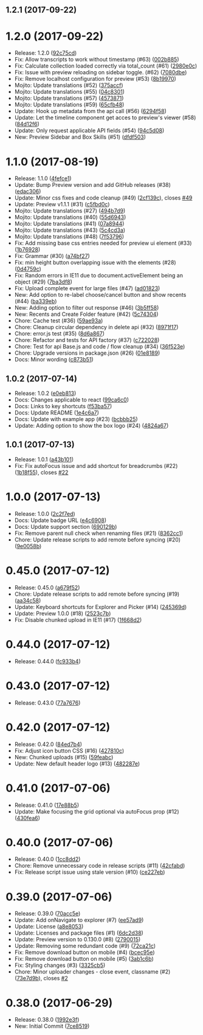 <a name="1.2.1"></a>
## 1.2.1 (2017-09-22)




<a name="1.2.0"></a>
# 1.2.0 (2017-09-22)

* Release: 1.2.0 ([92c75cd](https://github.com/box/box-ui-elements/commit/92c75cd))
* Fix: Allow transcripts to work without timestamp (#63) ([002b885](https://github.com/box/box-ui-elements/commit/002b885))
* Fix: Calculate collection loaded correctly via total_count (#61) ([2980e0c](https://github.com/box/box-ui-elements/commit/2980e0c))
* Fix: Issue with preview reloading on sidebar toggle. (#62) ([7080dbe](https://github.com/box/box-ui-elements/commit/7080dbe))
* Fix: Remove localhost configuration for preview (#53) ([8b19970](https://github.com/box/box-ui-elements/commit/8b19970))
* Mojito: Update translations (#52) ([375accf](https://github.com/box/box-ui-elements/commit/375accf))
* Mojito: Update translations (#55) ([04c8301](https://github.com/box/box-ui-elements/commit/04c8301))
* Mojito: Update translations (#57) ([4573871](https://github.com/box/box-ui-elements/commit/4573871))
* Mojito: Update translations (#59) ([65cfb48](https://github.com/box/box-ui-elements/commit/65cfb48))
* Update: Hook up metadata from the api call (#56) ([6294f58](https://github.com/box/box-ui-elements/commit/6294f58))
* Update: Let the timeline component get acces to preview's viewer (#58) ([84d12f6](https://github.com/box/box-ui-elements/commit/84d12f6))
* Update: Only request applicable API fields (#54) ([94c5d08](https://github.com/box/box-ui-elements/commit/94c5d08))
* New: Preview Sidebar and Box Skills (#51) ([dfdf503](https://github.com/box/box-ui-elements/commit/dfdf503))



<a name="1.1.0"></a>
# 1.1.0 (2017-08-19)

* Release: 1.1.0 ([4fefce1](https://github.com/box/box-ui-elements/commit/4fefce1))
* Update: Bump Preview version and add GitHub releases (#38) ([edac306](https://github.com/box/box-ui-elements/commit/edac306))
* Update: Minor css fixes and code cleanup (#49) ([2cf139c](https://github.com/box/box-ui-elements/commit/2cf139c)), closes [#49](https://github.com/box/box-ui-elements/issues/49)
* Update: Preview v1.1.1 (#31) ([c5fbd0c](https://github.com/box/box-ui-elements/commit/c5fbd0c))
* Mojito: Update translations (#27) ([494b7d9](https://github.com/box/box-ui-elements/commit/494b7d9))
* Mojito: Update translations (#40) ([55d6943](https://github.com/box/box-ui-elements/commit/55d6943))
* Mojito: Update translations (#41) ([07a8944](https://github.com/box/box-ui-elements/commit/07a8944))
* Mojito: Update translations (#43) ([5c4cd3a](https://github.com/box/box-ui-elements/commit/5c4cd3a))
* Mojito: Update translations (#48) ([7f53796](https://github.com/box/box-ui-elements/commit/7f53796))
* Fix: Add missing base css entries needed for preview ui element (#33) ([1b76928](https://github.com/box/box-ui-elements/commit/1b76928))
* Fix: Grammar (#30) ([a74bf27](https://github.com/box/box-ui-elements/commit/a74bf27))
* Fix: min height button overlapping issue with the elements (#28) ([0d4759c](https://github.com/box/box-ui-elements/commit/0d4759c))
* Fix: Random errors in IE11 due to document.activeElement being an object (#29) ([7ba3df8](https://github.com/box/box-ui-elements/commit/7ba3df8))
* Fix: Upload complete event for large files (#47) ([ad01823](https://github.com/box/box-ui-elements/commit/ad01823))
* New: Add option to re-label choose/cancel button and show recents (#44) ([ba339eb](https://github.com/box/box-ui-elements/commit/ba339eb))
* New: Adding option to filter out response (#46) ([3b5ff58](https://github.com/box/box-ui-elements/commit/3b5ff58))
* New: Recents and Create Folder feature (#42) ([5c74304](https://github.com/box/box-ui-elements/commit/5c74304))
* Chore: Cache test (#36) ([59ae93a](https://github.com/box/box-ui-elements/commit/59ae93a))
* Chore: Cleanup circular dependency in delete api (#32) ([8971f17](https://github.com/box/box-ui-elements/commit/8971f17))
* Chore: error.js test (#35) ([8d6a867](https://github.com/box/box-ui-elements/commit/8d6a867))
* Chore: Refactor and tests for API factory (#37) ([c722028](https://github.com/box/box-ui-elements/commit/c722028))
* Chore: Test for api Base.js and code / flow cleanup (#34) ([36f523e](https://github.com/box/box-ui-elements/commit/36f523e))
* Chore: Upgrade versions in package.json (#26) ([01e8189](https://github.com/box/box-ui-elements/commit/01e8189))
* Docs: Minor wording ([c873b51](https://github.com/box/box-ui-elements/commit/c873b51))



<a name="1.0.2"></a>
## 1.0.2 (2017-07-14)

* Release: 1.0.2 ([e0eb813](https://github.com/box/box-ui-elements/commit/e0eb813))
* Docs: Changes applicable to react ([99ca6c0](https://github.com/box/box-ui-elements/commit/99ca6c0))
* Docs: Links to key shortcuts ([f53ba57](https://github.com/box/box-ui-elements/commit/f53ba57))
* Docs: Update README ([1e4c6a7](https://github.com/box/box-ui-elements/commit/1e4c6a7))
* Docs: Update with example app (#23) ([bcbbb25](https://github.com/box/box-ui-elements/commit/bcbbb25))
* Update: Adding option to show the box logo (#24) ([4824a67](https://github.com/box/box-ui-elements/commit/4824a67))



<a name="1.0.1"></a>
## 1.0.1 (2017-07-13)

* Release: 1.0.1 ([a43b101](https://github.com/box/box-ui-elements/commit/a43b101))
* Fix: Fix autoFocus issue and add shortcut for breadcrumbs (#22) ([1b18f55](https://github.com/box/box-ui-elements/commit/1b18f55)), closes [#22](https://github.com/box/box-ui-elements/issues/22)



<a name="1.0.0"></a>
# 1.0.0 (2017-07-13)

* Release: 1.0.0 ([2c2f7ed](https://github.com/box/box-ui-elements/commit/2c2f7ed))
* Docs: Update badge URL ([e4c6908](https://github.com/box/box-ui-elements/commit/e4c6908))
* Docs: Update support section ([690129b](https://github.com/box/box-ui-elements/commit/690129b))
* Fix: Remove parent null check when renaming files (#21) ([8362cc1](https://github.com/box/box-ui-elements/commit/8362cc1))
* Chore: Update release scripts to add remote before syncing (#20) ([9e0058b](https://github.com/box/box-ui-elements/commit/9e0058b))



<a name="0.45.0"></a>
# 0.45.0 (2017-07-12)

* Release: 0.45.0 ([a679f52](https://github.com/box/box-ui-elements/commit/a679f52))
* Chore: Update release scripts to add remote before syncing (#19) ([aa34c58](https://github.com/box/box-ui-elements/commit/aa34c58))
* Update: Keyboard shortcuts for Explorer and Picker (#14) ([245369d](https://github.com/box/box-ui-elements/commit/245369d))
* Update: Preview 1.0.0 (#18) ([2523c7b](https://github.com/box/box-ui-elements/commit/2523c7b))
* Fix: Disable chunked upload in IE11 (#17) ([1f668d2](https://github.com/box/box-ui-elements/commit/1f668d2))



<a name="0.44.0"></a>
# 0.44.0 (2017-07-12)

* Release: 0.44.0 ([fc933b4](https://github.com/box/box-ui-elements/commit/fc933b4))



<a name="0.43.0"></a>
# 0.43.0 (2017-07-12)

* Release: 0.43.0 ([77a7676](https://github.com/box/box-ui-elements/commit/77a7676))



<a name="0.42.0"></a>
# 0.42.0 (2017-07-12)

* Release: 0.42.0 ([84ed7b4](https://github.com/box/box-ui-elements/commit/84ed7b4))
* Fix: Adjust icon button CSS (#16) ([427810c](https://github.com/box/box-ui-elements/commit/427810c))
* New: Chunked uploads (#15) ([59feabc](https://github.com/box/box-ui-elements/commit/59feabc))
* Update: New default header logo (#13) ([482287e](https://github.com/box/box-ui-elements/commit/482287e))



<a name="0.41.0"></a>
# 0.41.0 (2017-07-06)

* Release: 0.41.0 ([17e88b5](https://github.com/box/box-ui-elements/commit/17e88b5))
* Update: Make focusing the grid optional via autoFocus prop (#12) ([430fea6](https://github.com/box/box-ui-elements/commit/430fea6))



<a name="0.40.0"></a>
# 0.40.0 (2017-07-06)

* Release: 0.40.0 ([1cc8dd2](https://github.com/box/box-ui-elements/commit/1cc8dd2))
* Chore: Remove unnecessary code in release scripts (#11) ([42cfabd](https://github.com/box/box-ui-elements/commit/42cfabd))
* Fix: Release script issue using stale version (#10) ([ce227eb](https://github.com/box/box-ui-elements/commit/ce227eb))



<a name="0.39.0"></a>
# 0.39.0 (2017-07-06)

* Release: 0.39.0 ([70acc5e](https://github.com/box/box-ui-elements/commit/70acc5e))
* Update: Add onNavigate to explorer (#7) ([ee57ad9](https://github.com/box/box-ui-elements/commit/ee57ad9))
* Update: License ([a8e8053](https://github.com/box/box-ui-elements/commit/a8e8053))
* Update: Licenses and package files (#1) ([6dc2d38](https://github.com/box/box-ui-elements/commit/6dc2d38))
* Update: Preview version to 0.130.0 (#8) ([2790015](https://github.com/box/box-ui-elements/commit/2790015))
* Update: Removing some redundant code (#9) ([72ca21c](https://github.com/box/box-ui-elements/commit/72ca21c))
* Fix: Remove download button on mobile (#4) ([bcec95e](https://github.com/box/box-ui-elements/commit/bcec95e))
* Fix: Remove download button on mobile (#5) ([3ab1c6b](https://github.com/box/box-ui-elements/commit/3ab1c6b))
* Fix: Styling changes (#3) ([3325cb5](https://github.com/box/box-ui-elements/commit/3325cb5))
* Chore: Minor uploader changes - close event, classname (#2) ([73e7d9b](https://github.com/box/box-ui-elements/commit/73e7d9b)), closes [#2](https://github.com/box/box-ui-elements/issues/2)



<a name="0.38.0"></a>
# 0.38.0 (2017-06-29)

* Release: 0.38.0 ([1992e3f](https://github.com/box/box-ui-elements/commit/1992e3f))
* New: Initial Commit ([7ce8519](https://github.com/box/box-ui-elements/commit/7ce8519))



